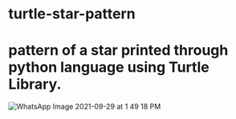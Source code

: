 # turtle-star-pattern

# pattern of a star printed through python language using Turtle Library.
![WhatsApp Image 2021-09-29 at 1 49 18 PM](https://user-images.githubusercontent.com/61726538/135807918-938554a5-17b9-468f-b21c-31d8db707072.jpeg)
